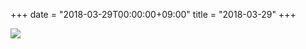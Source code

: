 +++
date = "2018-03-29T00:00:00+09:00"
title = "2018-03-29"
+++

<img class="img-fluid" src="/2018-03-29.jpg" />
